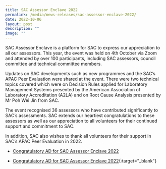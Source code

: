 ```yaml
---
title: SAC Assessor Enclave 2022
permalink: /media/news-releases/sac-assessor-enclave-2022/
date: 2022-10-06
layout: post
description: ""
image: ""
---
```

SAC Assessor Enclave is a platform for SAC to express our appreciation to all our assessors. This year, the event was held on 4th October via Zoom and attended by over 100 participants, including SAC assessors, council committee and technical committee members.

Updates on SAC developments such as new programmes and the SAC’s APAC Peer Evaluation were shared at the event. There were two technical topics covered which were on Decision Rules applied for Laboratory Management Systems presented by the American Association of Laboratory Accreditation (A2LA) and on Root Cause Analysis presented by Mr Poh Wei Jin from SAC. 

The event recognised 36 assessors who have contributed significantly to SAC’s assessments. SAC extends our heartiest congratulations to these assessors as well as our appreciation to all volunteers for their continued support and commitment to SAC. 

In addition, SAC also wishes to thank all volunteers for their support in SAC’s APAC Peer Evaluation in 2022. 


* [Congratulatory AD for SAC Assessor Enclave 2022](/files/Documents/SAC-Congratulatory_ad-for-assessors2022.pdf)

  
* [Congratulatory AD for SAC Assessor Enclave 2022](/files/documents/SAC-Congratulatory\_ad-for-assessors2022.pdf){:target="_blank"}